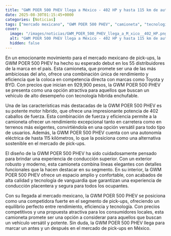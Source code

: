 ```yaml
---
title: "GWM POER 500 PHEV llega a México - 402 HP y hasta 115 km de autonomía eléctrica para competir con Toyota y BYD, precio y lanzamiento"
date: 2025-08-30T01:15:45+0000
categories: [Noticias]
tags: ["mercado mexicano", "GWM POER 500 PHEV", "camioneta", "tecnología híbrida", "potente motor híbrido", "pick-ups", "mercado de pick-ups."]
cover:
  image: "/images/noticias/GWM_POER_500_PHEV_llega_a_M_xico__402_HP.png"
  alt: "GWM POER 500 PHEV llega a México - 402 HP y hasta 115 km de autonomía eléctrica para competir con Toyota y BYD, precio y lanzamiento"
  hidden: false
---
```


En un emocionante movimiento para el mercado mexicano de pick-ups, la GWM POER 500 PHEV ha hecho su esperado debut en los 55 distribuidores de la marca en el país. Esta camioneta, que promete ser una de las más ambiciosas del año, ofrece una combinación única de rendimiento y eficiencia que la coloca en competencia directa con marcas como Toyota y BYD. Con precios que inician en 929,900 pesos, la GWM POER 500 PHEV se presenta como una opción atractiva para aquellos que buscan un vehículo de alto desempeño con tecnología híbrida enchufable.

Una de las características más destacadas de la GWM POER 500 PHEV es su potente motor híbrido, que ofrece una impresionante potencia de 402 caballos de fuerza. Esta combinación de fuerza y eficiencia permite a la camioneta ofrecer un rendimiento excepcional tanto en carretera como en terrenos más exigentes, convirtiéndola en una opción versátil para todo tipo de usuarios. Además, la GWM POER 500 PHEV cuenta con una autonomía eléctrica de hasta 115 kilómetros, lo que la posiciona como una alternativa sostenible en el mercado de pick-ups.

El diseño de la GWM POER 500 PHEV ha sido cuidadosamente pensado para brindar una experiencia de conducción superior. Con un exterior robusto y moderno, esta camioneta combina líneas elegantes con detalles funcionales que la hacen destacar en su segmento. En su interior, la GWM POER 500 PHEV ofrece un espacio amplio y confortable, con acabados de alta calidad y tecnología de vanguardia que garantizan una experiencia de conducción placentera y segura para todos los ocupantes.

Con su llegada al mercado mexicano, la GWM POER 500 PHEV se posiciona como una competidora fuerte en el segmento de pick-ups, ofreciendo un equilibrio perfecto entre rendimiento, eficiencia y tecnología. Con precios competitivos y una propuesta atractiva para los consumidores locales, esta camioneta promete ser una opción a considerar para aquellos que buscan un vehículo versátil y potente. Sin duda, la GWM POER 500 PHEV llega para marcar un antes y un después en el mercado de pick-ups en México.
